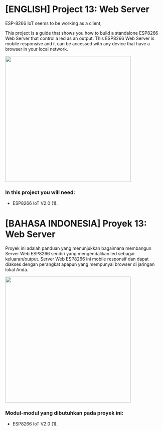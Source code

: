 # [ENGLISH] Project 13: Web Server
ESP-8266 IoT seems to be working as a client,

This project is a guide that shows you how to build a standalone ESP8266 Web Server that control a led as an output. This ESP8266 Web Server is mobile responsive and it can be accessed with any device that have a browser in your local network.

<img src="/images/13.web_server.png" height="400">

### In this project you will need:
* ESP8266 IoT V2.0 (1).

# [BAHASA INDONESIA] Proyek 13: Web Server

Proyek ini adalah panduan yang menunjukkan bagaimana membangun Server Web ESP8266 sendiri yang mengendalikan led sebagai keluaran/output. Server Web ESP8266 ini mobile responsif dan dapat diakses dengan perangkat apapun yang mempunyai browser di jaringan lokal Anda.

<img src="/images/13.web_server.png" height="400">

### Modul-modul yang dibutuhkan pada proyek ini:
* ESP8266 IoT V2.0 (1).



